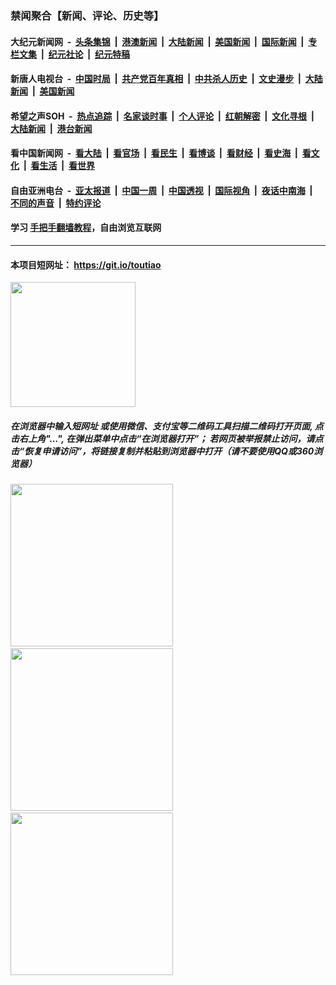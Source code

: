 ### 禁闻聚合【新闻、评论、历史等】

#### 大纪元新闻网 &nbsp;-&nbsp; [头条集锦](indexes/E头条集锦.md?t=02100244) &nbsp;|&nbsp; [港澳新闻](indexes/E港澳新闻.md?t=02100244)  &nbsp;|&nbsp; [大陆新闻](indexes/E大陆新闻.md?t=02100244) &nbsp;|&nbsp; [美国新闻](indexes/E美国新闻.md?t=02100244) &nbsp;|&nbsp; [国际新闻](indexes/E国际新闻.md?t=02100244) &nbsp;|&nbsp; [专栏文集](indexes/E专栏文集.md?t=02100244) &nbsp;|&nbsp; [纪元社论](indexes/E纪元社论.md?t=02100244) &nbsp;|&nbsp; [纪元特稿](indexes/E纪元特稿.md?t=02100244) 

#### 新唐人电视台 &nbsp;-&nbsp; [中国时局](indexes/N中国时局.md?t=02100244) &nbsp;|&nbsp; [共产党百年真相](indexes/N共产党百年真相.md?t=02100244) &nbsp;|&nbsp; [中共杀人历史](indexes/N中共杀人历史.md?t=02100244) &nbsp;|&nbsp; [文史漫步](indexes/N文史漫步.md?t=02100244) &nbsp;|&nbsp; [大陆新闻](indexes/N大陆新闻.md?t=02100244) &nbsp;|&nbsp; [美国新闻](indexes/N美国新闻.md?t=02100244)

#### 希望之声SOH &nbsp;-&nbsp; [热点追踪](indexes/H热点追踪.md?t=02100244) &nbsp;|&nbsp; [名家谈时事](indexes/H名家谈时事.md?t=02100244) &nbsp;|&nbsp; [个人评论](indexes/H个人评论.md?t=02100244)  &nbsp;|&nbsp; [红朝解密](indexes/H红朝解密.md?t=02100244) &nbsp;|&nbsp; [文化寻根](indexes/H文化寻根.md?t=02100244) &nbsp;|&nbsp; [大陆新闻](indexes/H大陆新闻.md?t=02100244) &nbsp;|&nbsp; [港台新闻](indexes/H港台新闻.md?t=02100244)

#### 看中国新闻网 &nbsp;-&nbsp; [看大陆](indexes/S看大陆.md?t=02100244) &nbsp;|&nbsp; [看官场](indexes/S看官场.md?t=02100244) &nbsp;|&nbsp; [看民生](indexes/S看民生.md?t=02100244)  &nbsp;|&nbsp; [看博谈](indexes/S看博谈.md?t=02100244) &nbsp;|&nbsp; [看财经](indexes/S看财经.md?t=02100244) &nbsp;|&nbsp; [看史海](indexes/S看史海.md?t=02100244) &nbsp;|&nbsp; [看文化](indexes/S看文化.md?t=02100244) &nbsp;|&nbsp; [看生活](indexes/S看生活.md?t=02100244) &nbsp;|&nbsp; [看世界](indexes/S看世界.md?t=02100244)

#### 自由亚洲电台 &nbsp;-&nbsp; [亚太报道](indexes/R亚太报道.md?t=02100244) &nbsp;|&nbsp; [中国一周](indexes/R中国一周.md?t=02100244) &nbsp;|&nbsp; [中国透视](indexes/R中国透视.md?t=02100244)  &nbsp;|&nbsp; [国际视角](indexes/R国际视角.md?t=02100244) &nbsp;|&nbsp; [夜话中南海](indexes/R夜话中南海.md?t=02100244) &nbsp;|&nbsp; [不同的声音](indexes/R不同的声音.md?t=02100244) &nbsp;|&nbsp; [特约评论](indexes/R特约评论.md?t=02100244)

#### 学习 [手把手翻墙教程](https://github.com/gfw-breaker/guides/wiki)，自由浏览互联网

----

#### 本项目短网址： https://git.io/toutiao
<img src="https://raw.githubusercontent.com/gfw-breaker/banned-news/master/scripts/img/qr.png" width="200px"/>  

##### 在浏览器中输入短网址 或使用微信、支付宝等二维码工具扫描二维码打开页面, 点击右上角"...", 在弹出菜单中点击“在浏览器打开”； 若网页被举报禁止访问，请点击“恢复申请访问”，将链接复制并粘贴到浏览器中打开（请不要使用QQ或360浏览器）

<img src="https://raw.githubusercontent.com/gfw-breaker/banned-news/master/scripts/img/1.png" width="260px"/> &nbsp; <img src="https://raw.githubusercontent.com/gfw-breaker/banned-news/master/scripts/img/2.png" width="260px"/> &nbsp; <img src="https://raw.githubusercontent.com/gfw-breaker/banned-news/master/scripts/img/3.png" width="260px"/>
